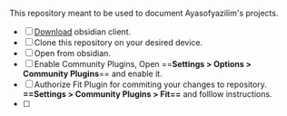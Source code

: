 This repository meant to be used to document Ayasofyazilim's projects.


- [ ] [Download](https://obsidian.md/download) obsidian client.
- [ ] Clone this repository on your desired device.
- [ ] Open from obsidian.
- [ ] Enable Community Plugins, Open  ==**Settings > Options > Community Plugins**==  and enable it.
- [ ] Authorize Fit Plugin for commiting your changes to repository. **==Settings > Community Plugins > Fit==** and folllow instructions.
- [ ] 